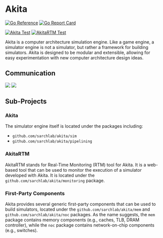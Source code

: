 # Akita

[![Go Reference](https://pkg.go.dev/badge/github.com/sarchlab/akita/v3.svg)](https://pkg.go.dev/github.com/sarchlab/akita/v3)
[![Go Report Card](https://goreportcard.com/badge/github.com/sarchlab/akita/v3)](https://goreportcard.com/report/github.com/sarchlab/akita/v3)



[![Akita Test](https://github.com/sarchlab/akita/actions/workflows/akita_test.yml/badge.svg)](https://github.com/sarchlab/akita/actions/workflows/akita_test.yml)
[![AkitaRTM Test](https://github.com/sarchlab/akita/actions/workflows/akitartm_test.yml/badge.svg)](https://github.com/sarchlab/akita/actions/workflows/akitartm_test.yml)

Akita is a computer architecture simulation engine. Like a game engine, a simulator engine is not a simulator, but rather a framework for building simulators. Akita is designed to be modular and extensible, allowing for easy experimentation with new computer architecture design ideas.

## Communication

[<img src="https://img.shields.io/badge/slack-Akita-blue.svg?logo=slack">](https://join.slack.com/t/projectakita/shared_invite/zt-adiqifj8-0h0oJnIX~cYxbdFwmDOQJg) 
[<img src="https://img.shields.io/badge/reddit-MGPUSim-blue.svg?logo=redit">](https://www.reddit.com/r/mgpusim/) 

## Sub-Projects

### Akita

The simulator engine itself is located under the packages including:

* `github.com/sarchlab/akita/sim`
* `github.com/sarchlab/akita/pipelining`

### AkitaRTM

AkitaRTM stands for Real-Time Monitoring (RTM) tool for Akita. It is a web-based tool that can be used to monitor the execution of a simulator developed with Akita. It is located under the `github.com/sarchlab/akita/monitoring` package.

### First-Party Components

Akita provides several generic first-party components that can be used to build simulators, located under the `github.com/sarchlab/akita/mem` and `github.com/sarchlab/akita/noc` packages. As the name suggests, the `mem` package contains memory components (e.g., caches, TLB, DRAM controller), while the `noc` package contains network-on-chip components (e.g., switches).
